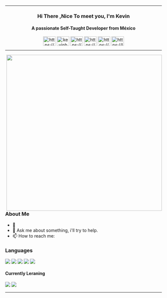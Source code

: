 ----

<div align =" center">
  <h3 title="present"> Hi There ,Nice To meet you, I'm Kevin</h3>
  <h4 title="description"> A passionate Self-Taught Developer from México </h4>
  <a href="https://codepen.io/https://codepen.io/your-work/" target="blank"><img align="center" src="https://raw.githubusercontent.com/rahuldkjain/github-profile-readme-generator/master/src/images/icons/Social/codepen.svg" alt="https://codepen.io/your-work/" height="30" width="40" /></a>
<a href="https://twitter.com/kevinhgxn" target="blank"><img align="center" src="https://raw.githubusercontent.com/rahuldkjain/github-profile-readme-generator/master/src/images/icons/Social/twitter.svg" alt="kevinhgxn" height="30" width="40" /></a>
<a href="https://fb.com/https://www.facebook.com/kevin.badillomora/" target="blank"><img align="center" src="https://raw.githubusercontent.com/rahuldkjain/github-profile-readme-generator/master/src/images/icons/Social/facebook.svg" alt="https://www.facebook.com/kevin.badillomora/" height="30" width="40" /></a>
<a href="https://www.youtube.com/c/https://www.youtube.com/channel/ucwum2bbqzfhcx_lv_ucjdgg" target="blank"><img align="center" src="https://raw.githubusercontent.com/rahuldkjain/github-profile-readme-generator/master/src/images/icons/Social/youtube.svg" alt="https://www.youtube.com/channel/ucwum2bbqzfhcx_lv_ucjdgg" height="30" width="40" /></a>
<a href="https://www.hackerrank.com/https://www.hackerrank.com/crackersystemkb?hr_r=1" target="blank"><img align="center" src="https://raw.githubusercontent.com/rahuldkjain/github-profile-readme-generator/master/src/images/icons/Social/hackerrank.svg" alt="https://www.hackerrank.com/crackersystemkb?hr_r=1" height="30" width="40" /></a>
<a href="https://www.leetcode.com/https://leetcode.com/kevinhgx/" target="blank"><img align="center" src="https://raw.githubusercontent.com/rahuldkjain/github-profile-readme-generator/master/src/images/icons/Social/leet-code.svg" alt="https://leetcode.com/kevinhgx/" height="30" width="40" /></a>
 </div>

----

<img align = "right" src="https://raw.githubusercontent.com/JayantGoel001/JayantGoel001/master/GIF/code.gif" width = 500px >

<h3> About Me </h3>

- 🤔 
- 💬 Ask me about something, i'll try to help.
- 📫 How to reach me:
  
<h3> Languages </h3>
<div align = "left">
 <img src="https://img.shields.io/badge/C%2B%2B-00599C?style=for-the-badge&logo=c%2B%2B&logoColor=white" />
 <img src="https://img.shields.io/badge/C-00599C?style=for-the-badge&logo=c&logoColor=white" />
 <img src="https://img.shields.io/badge/JavaScript-323330?style=for-the-badge&logo=javascript&logoColor=F7DF1E" />
 <img src="https://img.shields.io/badge/HTML5-E34F26?style=for-the-badge&logo=html5&logoColor=white" />
 <img src="https://img.shields.io/badge/CSS3-1572B6?style=for-the-badge&logo=css3&logoColor=white" /> 
</div>
    
 <h4> Currently Leraning </h4>
   <div align = "left">
    <img src="https://img.shields.io/badge/Rust-FFF?style=for-the-badge&logo=rust&logoColor=black" /> 
    <img src="https://img.shields.io/badge/React-20232A?style=for-the-badge&logo=react&logoColor=61DAFB" />
  </div>

----




